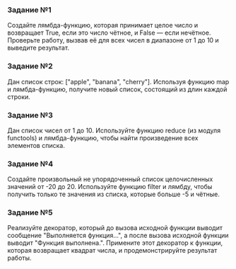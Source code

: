 ### Задание №1

Создайте лямбда-функцию, которая принимает целое число и возвращает True, если это число чётное, и False — если нечётное. Проверьте работу, вызвав её для всех чисел в диапазоне от 1 до 10 и выведите результат.
### Задание №2

Дан список строк: ["apple", "banana", "cherry"]. Используя функцию map и лямбда-функцию, получите новый список, состоящий из длин каждой строки.
### Задание №3

Дан список чисел от 1 до 10. Используйте функцию reduce (из модуля functools) и лямбда-функцию, чтобы найти произведение всех элементов списка.
### Задание №4 

Создайте произвольный не упорядоченный список целочисленных значений от -20 до 20. Используйте функцию filter и лямбду, чтобы получить только те значения из списка, которые больше -5 и чётные.
### Задание №5

Реализуйте декоратор, который до вызова исходной функции выводит сообщение "Выполняется функция...", а после вызова исходной функции выводит "Функция выполнена.". Примените этот декоратор к функции, которая возвращает квадрат числа, и продемонстрируйте результат работы.